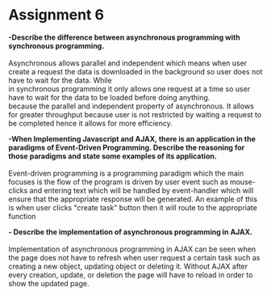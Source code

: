 # Assignment 6

**-Describe the difference between asynchronous programming with synchronous programming.**<br>
<br>
Asynchronous allows parallel and independent which means when user create a request the data is downloaded in the background so user does not have to wait for the data. While <br>
in synchronous programming it only allows one request at a time so user have to wait for the data to be loaded before doing anything.<br>
because the parallel and independent property of asynchronous. It allows for greater throughput because user is not restricted by waiting a request to be completed hence it allows for more efficiency.



**-When Implementing Javascript and AJAX, there is an application in the paradigms of Event-Driven Programming. Describe the reasoning for those paradigms and state some examples of its application.**<br>
<br>
Event-driven programming is a programming paradigm which the main focuses is the flow of the program is driven by user event such as mouse-clicks and entering text which will be handled by event-handler which will ensure
that the appropriate response will be generated. An example of this is when user clicks "create task" button then it will route to the appropriate function

**- Describe the implementation of asynchronous programming in AJAX.**<br>
<br>
Implementation of asynchronous programming in AJAX can be seen when the page does not have to refresh when user request a certain task such as creating a new object,
updating object or deleting it. Without AJAX after every creation, update, or deletion the page will have to reload in order to show the updated page.
 
